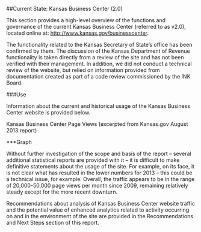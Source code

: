##Current State: Kansas Business Center (2.0)

This section provides a high-level overview of the functions and governance of the current Kansas Business Center (referred to as v2.0), located online at: http://www.kansas.gov/businesscenter.

The functionality related to the Kansas Secretary of State’s office has been confirmed by them. The discussion of the Kansas Department of Revenue functionality is taken directly from a review of the site and has not been verified with their management. In addition, we did not conduct a technical review of the website, but relied on information provided from documentation created as part of a code review commissioned by the INK Board.


###Use

Information about the current and historical usage of the Kansas Business Center website is provided below. 

Kansas Business Center Page Views 
(excerpted from Kansas.gov August 2013 report)

***Graph

Without further investigation of the scope and basis of the report – several additional statistical reports are provided with it – it is difficult to make definitive statements about the usage of the site. For example, on its face, it is not clear what has resulted in the lower numbers for 2013 – this could be a technical issue, for example. Overall, the traffic appears to be in the range of 20,000-50,000 page views per month since 2009, remaining relatively steady except for the more recent downturn.

Recommendations about analysis of Kansas Business Center website traffic and the potential value of enhanced analytics related to activity occurring on and in the environment of the site are provided in the Recommendations and Next Steps section of this report.
